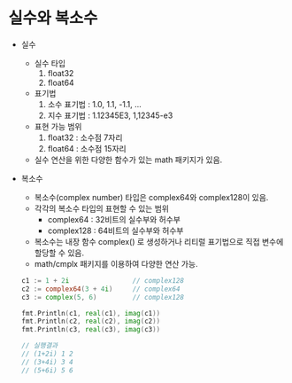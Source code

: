 # 실수와 복소수

- 실수

  - 실수 타입
    1. float32
    2. float64
  - 표기법
    1. 소수 표기법 : 1.0, 1.1, -1.1, ...
    2. 지수 표기법 : 1.12345E3, 1,12345-e3
  - 표현 가능 범위
    1. float32 : 소수점 7자리
    2. float64 : 소수점 15자리
  - 실수 연산을 위한 다양한 함수가 있는 math 패키지가 있음.

- 복소수

  - 복소수(complex number) 타입은 complex64와 complex128이 있음.
  - 각각의 복소수 타입의 표현할 수 있는 범위
    - complex64 : 32비트의 실수부와 허수부
    - complex128 : 64비트의 실수부와 허수부
  - 복소수는 내장 함수 complex() 로 생성하거나 리티럴 표기법으로 직접 변수에 할당할 수 있음.
  - math/cmplx 패키지를 이용하여 다양한 연산 가능.

  ```go
  c1 := 1 + 2i                // complex128
  c2 := complex64(3 + 4i)     // complex64
  c3 := complex(5, 6)         // complex128
  
  fmt.Println(c1, real(c1), imag(c1))
  fmt.Println(c2, real(c2), imag(c2))
  fmt.Println(c3, real(c3), imag(c3))
  
  // 실행결과
  // (1+2i) 1 2
  // (3+4i) 3 4
  // (5+6i) 5 6
  ```